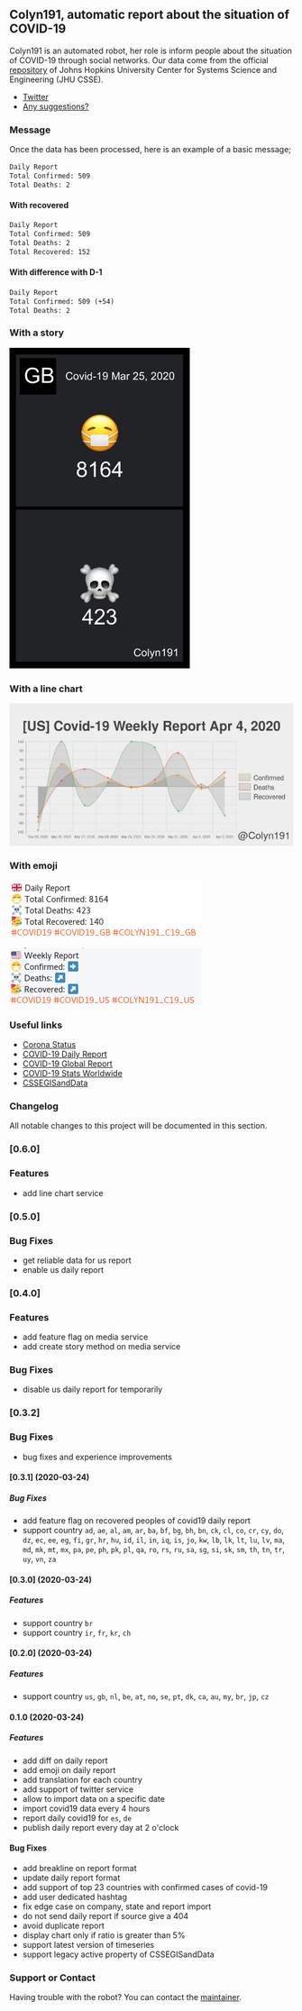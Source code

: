 ## Colyn191, automatic report about the situation of COVID-19

Colyn191 is an automated robot, her role is inform people about the situation of COVID-19 through social networks. Our data come from the official <a href="https://github.com/CSSEGISandData/COVID-19" target="_blank" >repository</a> of Johns Hopkins University Center for Systems Science and Engineering (JHU CSSE).

- <a href="https://twitter.com/colyn191" target="_blank">Twitter</a>
- <a href="https://github.com/airmelon-studio/colyn191/issues" target="_blank">Any suggestions?</a>

### Message

Once the data has been processed, here is an example of a basic message;

```
Daily Report
Total Confirmed: 509
Total Deaths: 2 
```

#### With recovered

```
Daily Report
Total Confirmed: 509
Total Deaths: 2 
Total Recovered: 152
```

#### With difference with D-1

```
Daily Report
Total Confirmed: 509 (+54)
Total Deaths: 2 
```

### With a story

![Story of daily report](./assets/ET_T_wZXYAAal0Q.jpeg)

### With a line chart

![Weekly report with line chart](./assets/EUxq10eXQAEDcto.jpeg)

### With emoji

![Daily report with emoji](./assets/ET_T_RwWkAE04Qz.png)

![Weekly report with emoji](./assets/EUxHXE4X0AAJTJc.png)

### Useful links

- <a href="https://corona-status.live" target="_blank">Corona Status</a>
- <a href="https://icebob.info/covid19" target="_blank">COVID-19 Daily Report</a>
- <a href="https://mdusmanansari.github.io/COVID-19-Global-Report" target="_blank">COVID-19 Global Report</a>
- <a href="https://corona.netflex.dev" target="_blank">COVID-19 Stats Worldwide</a>
- <a href="https://github.com/CSSEGISandData/COVID-19" target="_blank">CSSEGISandData</a>

### Changelog

All notable changes to this project will be documented in this section.

### [0.6.0]

### Features

* add line chart service

### [0.5.0]

### Bug Fixes

* get reliable data for us report
* enable us daily report

### [0.4.0]

### Features

* add feature flag on media service
* add create story method on media service

### Bug Fixes

* disable us daily report for temporarily

### [0.3.2]

### Bug Fixes

* bug fixes and experience improvements

#### [0.3.1] (2020-03-24)

##### Bug Fixes

* add feature flag on recovered peoples of covid19 daily report 
* support country `ad`, `ae`, `al`, `am`, `ar`, `ba`, `bf`, `bg`, `bh`, `bn`, `ck`, `cl`, `co`, `cr`, `cy`, `do`, `dz`, `ec`, `ee`, `eg`, `fi`, `gr`, `hr`, `hu`, `id`, `il`, `in`, `iq`, `is`, `jo`, `kw`, `lb`, `lk`, `lt`, `lu`, `lv`, `ma`, `md`, `mk`, `mt`, `mx`, `pa`, `pe`, `ph`, `pk`, `pl`, `qa`, `ro`, `rs`, `ru`, `sa`, `sg`, `si`, `sk`, `sm`, `th`, `tn`, `tr`, `uy`, `vn`, `za`

#### [0.3.0] (2020-03-24)

##### Features

* support country `br`
* support country `ir`, `fr`, `kr`, `ch`

#### [0.2.0] (2020-03-24)

##### Features

* support country `us`, `gb`, `nl`, `be`, `at`, `no`, `se`, `pt`, `dk`, `ca`, `au`, `my`, `br`, `jp`, `cz`

#### 0.1.0 (2020-03-24)

##### Features

* add diff on daily report
* add emoji on daily report
* add translation for each country
* add support of twitter service
* allow to import data on a specific date
* import covid19 data every 4 hours
* report daily covid19 for `es`, `de`
* publish daily report every day at 2 o'clock

#### Bug Fixes

* add breakline on report format
* update daily report format
* add support of top 23 countries with confirmed cases of covid-19
* add user dedicated hashtag
* fix edge case on company, state and report import
* do not send daily report if source give a 404
* avoid duplicate report
* display chart only if ratio is greater than 5%
* support latest version of timeseries
* support legacy active property of CSSEGISandData

### Support or Contact

Having trouble with the robot? You can contact the <a href="https://github.com/arnaud-zg" target="_blank">maintainer</a>.
